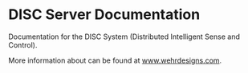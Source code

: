 DISC Server Documentation
=========================

Documentation for the DISC System (Distributed Intelligent Sense and Control).

More information about can be found at www.wehrdesigns.com.
